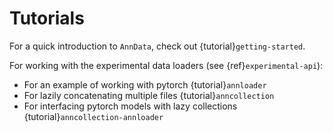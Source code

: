 # Tutorials

For a quick introduction to `AnnData`, check out {tutorial}`getting-started`.

For working with the experimental data loaders (see {ref}`experimental-api`):

- For an example of working with pytorch {tutorial}`annloader`
- For lazily concatenating multiple files {tutorial}`anncollection`
- For interfacing pytorch models with lazy collections {tutorial}`anncollection-annloader`

